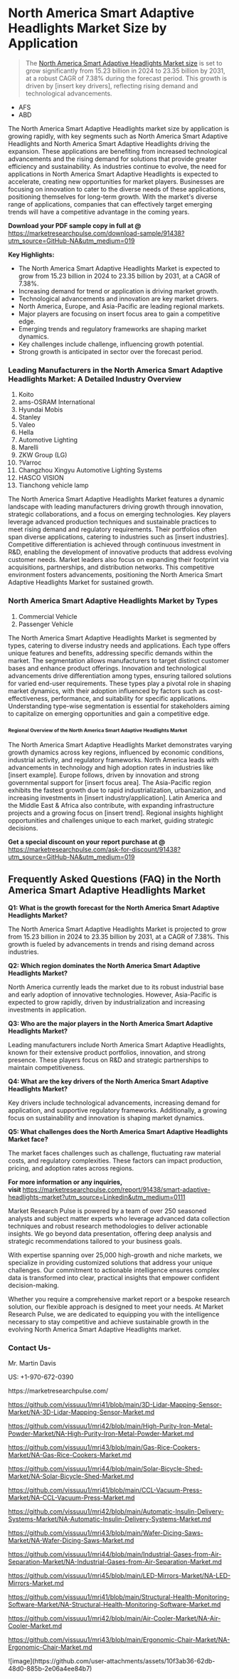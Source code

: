 <h1>North America Smart Adaptive Headlights Market&nbsp;Size by Application</h1><blockquote><p>The <a href="https://marketresearchpulse.com/download-sample/91438?utm_source=GitHub-NA&amp;utm_medium=019">North America Smart Adaptive Headlights Market size</a> is set to grow significantly from 15.23 billion in 2024 to 23.35 billion by 2031, at a robust CAGR of 7.38% during the forecast period. This growth is driven by [insert key drivers], reflecting rising demand and technological advancements.</p></blockquote><ul><li>AFS<li> ABD</li></ul><p>The North America Smart Adaptive Headlights market size by application is growing rapidly, with key segments such as North America Smart Adaptive Headlights and North America Smart Adaptive Headlights driving the expansion. These applications are benefiting from increased technological advancements and the rising demand for solutions that provide greater efficiency and sustainability. As industries continue to evolve, the need for applications in North America Smart Adaptive Headlights is expected to accelerate, creating new opportunities for market players. Businesses are focusing on innovation to cater to the diverse needs of these applications, positioning themselves for long-term growth. With the market's diverse range of applications, companies that can effectively target emerging trends will have a competitive advantage in the coming years.</p><p><strong>Download your PDF sample copy in full at @ </strong><a href="https://marketresearchpulse.com/download-sample/91438?utm_source=GitHub-NA&amp;utm_medium=019">https://marketresearchpulse.com/download-sample/91438?utm_source=GitHub-NA&amp;utm_medium=019</a></p><p><strong>Key Highlights: </strong></p><ul><li>The North America Smart Adaptive Headlights Market is expected to grow from 15.23 billion in 2024 to 23.35 billion by 2031, at a CAGR of 7.38%.</li><li>Increasing demand for trend or application is driving market growth.</li><li>Technological advancements and innovation are key market drivers.</li><li>North America, Europe, and Asia-Pacific are leading regional markets.</li><li>Major players are focusing on insert focus area to gain a competitive edge.</li><li>Emerging trends and regulatory frameworks are shaping market dynamics.</li><li>Key challenges include challenge, influencing growth potential.</li><li>Strong growth is anticipated in sector over the forecast period.</li></ul><h3>Leading Manufacturers in the North America Smart Adaptive Headlights Market: A Detailed Industry Overview</h3><ol><li>Koito</li><li>ams-OSRAM International</li><li>Hyundai Mobis</li><li>Stanley</li><li>Valeo</li><li>Hella</li><li>Automotive Lighting</li><li>Marelli</li><li>ZKW Group (LG)</li><li>?Varroc</li><li>Changzhou Xingyu Automotive Lighting Systems</li><li>HASCO VISION</li><li>Tianchong vehicle lamp</li></ol><div class="flex max-w-full flex-col flex-grow"><div class="min-h-8 text-message flex w-full flex-col items-end gap-2 whitespace-normal break-words [.text-message+&amp;]:mt-5" dir="auto" data-message-author-role="assistant" data-message-id="fd8432e4-4910-450d-b182-61b7bfb0a01f" data-message-model-slug="gpt-4o"><div class="flex w-full flex-col gap-1 empty:hidden first:pt-[3px]"><div class="markdown prose w-full break-words dark:prose-invert light"><p>The North America Smart Adaptive Headlights Market features a dynamic landscape with leading manufacturers driving growth through innovation, strategic collaborations, and a focus on emerging technologies. Key players leverage advanced production techniques and sustainable practices to meet rising demand and regulatory requirements. Their portfolios often span diverse applications, catering to industries such as [insert industries]. Competitive differentiation is achieved through continuous investment in R&amp;D, enabling the development of innovative products that address evolving customer needs. Market leaders also focus on expanding their footprint via acquisitions, partnerships, and distribution networks. This competitive environment fosters advancements, positioning the North America Smart Adaptive Headlights Market for sustained growth.</p></div></div></div></div><h3>North America Smart Adaptive Headlights Market by Types</h3><ol><li>Commercial Vehicle<li> Passenger Vehicle</li></ol><div class="flex max-w-full flex-col flex-grow"><div class="min-h-8 text-message flex w-full flex-col items-end gap-2 whitespace-normal break-words [.text-message+&amp;]:mt-5" dir="auto" data-message-author-role="assistant" data-message-id="084470be-0bb7-4664-bddf-5156b4f41249" data-message-model-slug="gpt-4o-mini"><div class="flex w-full flex-col gap-1 empty:hidden first:pt-[3px]"><div class="markdown prose w-full break-words dark:prose-invert light"><p>The North America Smart Adaptive Headlights Market is segmented by types, catering to diverse industry needs and applications. Each type offers unique features and benefits, addressing specific demands within the market. The segmentation allows manufacturers to target distinct customer bases and enhance product offerings. Innovation and technological advancements drive differentiation among types, ensuring tailored solutions for varied end-user requirements. These types play a pivotal role in shaping market dynamics, with their adoption influenced by factors such as cost-effectiveness, performance, and suitability for specific applications. Understanding type-wise segmentation is essential for stakeholders aiming to capitalize on emerging opportunities and gain a competitive edge.</p></div></div></div></div><h3><span style="font-size: 11px;">Regional Overview of the North America Smart Adaptive Headlights Market</span></h3><div class="flex max-w-full flex-col flex-grow"><div class="min-h-8 text-message flex w-full flex-col items-end gap-2 whitespace-normal break-words [.text-message+&amp;]:mt-5" dir="auto" data-message-author-role="assistant" data-message-id="e9038762-ce64-4e30-91c9-9bd413514231" data-message-model-slug="gpt-4o-mini"><div class="flex w-full flex-col gap-1 empty:hidden first:pt-[3px]"><div class="markdown prose w-full break-words dark:prose-invert light"><p>The North America Smart Adaptive Headlights Market demonstrates varying growth dynamics across key regions, influenced by economic conditions, industrial activity, and regulatory frameworks. North America leads with advancements in technology and high adoption rates in industries like [insert example]. Europe follows, driven by innovation and strong governmental support for [insert focus area]. The Asia-Pacific region exhibits the fastest growth due to rapid industrialization, urbanization, and increasing investments in [insert industry/application]. Latin America and the Middle East &amp; Africa also contribute, with expanding infrastructure projects and a growing focus on [insert trend]. Regional insights highlight opportunities and challenges unique to each market, guiding strategic decisions.</p></div></div></div></div><p><strong>Get a special discount on your report purchase at @ </strong><a href="https://marketresearchpulse.com/ask-for-discount/91438?utm_source=GitHub-NA&amp;utm_medium=019">https://marketresearchpulse.com/ask-for-discount/91438?utm_source=GitHub-NA&amp;utm_medium=019</a></p><h2>Frequently Asked Questions (FAQ) in the North America Smart Adaptive Headlights Market</h2><p><strong>Q1: What is the growth forecast for the North America Smart Adaptive Headlights Market?</strong></p><p>The North America Smart Adaptive Headlights Market is projected to grow from 15.23 billion in 2024 to 23.35 billion by 2031, at a CAGR of 7.38%. This growth is fueled by advancements in trends and rising demand across industries.</p><p><strong>Q2: Which region dominates the North America Smart Adaptive Headlights Market?</strong></p><p>North America currently leads the market due to its robust industrial base and early adoption of innovative technologies. However, Asia-Pacific is expected to grow rapidly, driven by industrialization and increasing investments in application.</p><p><strong>Q3: Who are the major players in the North America Smart Adaptive Headlights Market?</strong></p><p>Leading manufacturers include North America Smart Adaptive Headlights, known for their extensive product portfolios, innovation, and strong presence. These players focus on R&amp;D and strategic partnerships to maintain competitiveness.</p><p><strong>Q4: What are the key drivers of the North America Smart Adaptive Headlights Market?</strong></p><p>Key drivers include technological advancements, increasing demand for application, and supportive regulatory frameworks. Additionally, a growing focus on sustainability and innovation is shaping market dynamics.</p><p><strong>Q5: What challenges does the North America Smart Adaptive Headlights Market face?</strong></p><p>The market faces challenges such as challenge, fluctuating raw material costs, and regulatory complexities. These factors can impact production, pricing, and adoption rates across regions.</p><p><strong>For more information or any inquiries, visit&nbsp;</strong><a href="https://marketresearchpulse.com/report/91438/smart-adaptive-headlights-market?utm_source=Linkedin&utm_medium=0111">https://marketresearchpulse.com/report/91438/smart-adaptive-headlights-market?utm_source=Linkedin&utm_medium=0111</a></p><p>Market Research Pulse is powered by a team of over 250 seasoned analysts and subject matter experts who leverage advanced data collection techniques and robust research methodologies to deliver actionable insights. We go beyond data presentation, offering deep analysis and strategic recommendations tailored to your business goals.</p><p>With expertise spanning over 25,000 high-growth and niche markets, we specialize in providing customized solutions that address your unique challenges. Our commitment to actionable intelligence ensures complex data is transformed into clear, practical insights that empower confident decision-making.</p><p>Whether you require a comprehensive market report or a bespoke research solution, our flexible approach is designed to meet your needs. At Market Research Pulse, we are dedicated to equipping you with the intelligence necessary to stay competitive and achieve sustainable growth in the evolving North America Smart Adaptive Headlights market.</p><h3><strong>Contact Us-</strong></h3><p>Mr. Martin Davis</p><p>US: +1-970-672-0390</p><p>https://marketresearchpulse.com/</p><p><a href="https://github.com/vissuuu1/mri41/blob/main/3D-Lidar-Mapping-Sensor-Market/NA-3D-Lidar-Mapping-Sensor-Market.md">https://github.com/vissuuu1/mri41/blob/main/3D-Lidar-Mapping-Sensor-Market/NA-3D-Lidar-Mapping-Sensor-Market.md</a></p><p><a href="https://github.com/vissuuu1/mri42/blob/main/High-Purity-Iron-Metal-Powder-Market/NA-High-Purity-Iron-Metal-Powder-Market.md">https://github.com/vissuuu1/mri42/blob/main/High-Purity-Iron-Metal-Powder-Market/NA-High-Purity-Iron-Metal-Powder-Market.md</a></p><p><a href="https://github.com/vissuuu1/mri43/blob/main/Gas-Rice-Cookers-Market/NA-Gas-Rice-Cookers-Market.md">https://github.com/vissuuu1/mri43/blob/main/Gas-Rice-Cookers-Market/NA-Gas-Rice-Cookers-Market.md</a></p><p><a href="https://github.com/vissuuu1/mri44/blob/main/Solar-Bicycle-Shed-Market/NA-Solar-Bicycle-Shed-Market.md">https://github.com/vissuuu1/mri44/blob/main/Solar-Bicycle-Shed-Market/NA-Solar-Bicycle-Shed-Market.md</a></p><p><a href="https://github.com/vissuuu1/mri41/blob/main/CCL-Vacuum-Press-Market/NA-CCL-Vacuum-Press-Market.md">https://github.com/vissuuu1/mri41/blob/main/CCL-Vacuum-Press-Market/NA-CCL-Vacuum-Press-Market.md</a></p><p><a href="https://github.com/vissuuu1/mri42/blob/main/Automatic-Insulin-Delivery-Systems-Market/NA-Automatic-Insulin-Delivery-Systems-Market.md">https://github.com/vissuuu1/mri42/blob/main/Automatic-Insulin-Delivery-Systems-Market/NA-Automatic-Insulin-Delivery-Systems-Market.md</a></p><p><a href="https://github.com/vissuuu1/mri43/blob/main/Wafer-Dicing-Saws-Market/NA-Wafer-Dicing-Saws-Market.md">https://github.com/vissuuu1/mri43/blob/main/Wafer-Dicing-Saws-Market/NA-Wafer-Dicing-Saws-Market.md</a></p><p><a href="https://github.com/vissuuu1/mri44/blob/main/Industrial-Gases-from-Air-Separation-Market/NA-Industrial-Gases-from-Air-Separation-Market.md">https://github.com/vissuuu1/mri44/blob/main/Industrial-Gases-from-Air-Separation-Market/NA-Industrial-Gases-from-Air-Separation-Market.md</a></p><p><a href="https://github.com/vissuuu1/mri45/blob/main/LED-Mirrors-Market/NA-LED-Mirrors-Market.md">https://github.com/vissuuu1/mri45/blob/main/LED-Mirrors-Market/NA-LED-Mirrors-Market.md</a></p><p><a href="https://github.com/vissuuu1/mri41/blob/main/Structural-Health-Monitoring-Software-Market/NA-Structural-Health-Monitoring-Software-Market.md">https://github.com/vissuuu1/mri41/blob/main/Structural-Health-Monitoring-Software-Market/NA-Structural-Health-Monitoring-Software-Market.md</a></p><p><a href="https://github.com/vissuuu1/mri42/blob/main/Air-Cooler-Market/NA-Air-Cooler-Market.md">https://github.com/vissuuu1/mri42/blob/main/Air-Cooler-Market/NA-Air-Cooler-Market.md</a></p><p><a href="https://github.com/vissuuu1/mri43/blob/main/Ergonomic-Chair-Market/NA-Ergonomic-Chair-Market.md">https://github.com/vissuuu1/mri43/blob/main/Ergonomic-Chair-Market/NA-Ergonomic-Chair-Market.md</a></p>
![image](https://github.com/user-attachments/assets/10f3ab36-62db-48d0-885b-2e06a4ee84b7)
